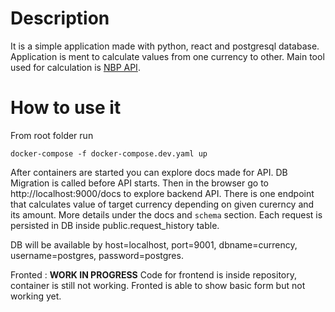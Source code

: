 # Description
It is a simple application made with python, react and postgresql database.
Application is ment to calculate values from one currency to other.
Main tool used for calculation is [NBP API](https://api.nbp.pl/#info).

# How to use it
From root folder run
```
docker-compose -f docker-compose.dev.yaml up
```
After containers are started you can explore docs made for API.
DB Migration is called before API starts.
Then in the browser go to http://localhost:9000/docs to explore backend API. 
There is one endpoint that calculates value of target currency depending on given curerncy and its amount.
More details under the docs and `schema` section.
Each request is persisted in DB inside public.request_history table.

DB will be available by host=localhost, port=9001, dbname=currency, username=postgres, password=postgres.


Fronted :
**WORK IN PROGRESS**
Code for frontend is inside repository, container is still not working. 
Fronted is able to show basic form but not working yet.